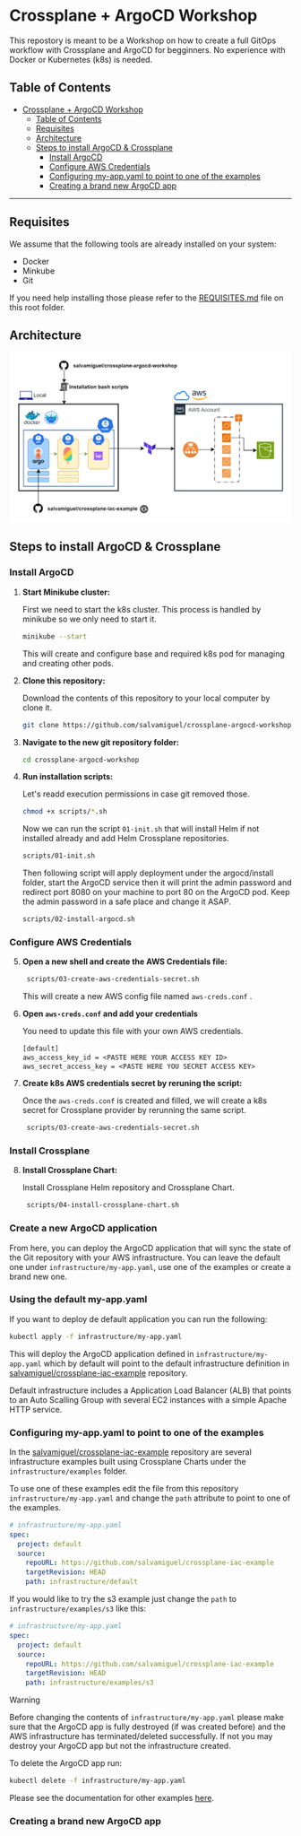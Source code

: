 # Crossplane + ArgoCD Workshop
This repostory is meant to be a Workshop on how to create a full GitOps workflow with Crossplane and ArgoCD for begginners. No experience with Docker or Kubernetes (k8s) is needed. 

## Table of Contents
- [Crossplane + ArgoCD Workshop](#crossplane--argocd-workshop)
  - [Table of Contents](#table-of-contents)
  - [Requisites](#requisites)
  - [Architecture](#architecture)
  - [Steps to install ArgoCD \& Crossplane](#steps-to-install-argocd--crossplane)
    - [Install ArgoCD](#install-argocd)
    - [Configure AWS Credentials](#configure-aws-credentials)
    - [Configuring my-app.yaml to point to one of the examples](#configuring-my-appyaml-to-point-to-one-of-the-examples)
    - [Creating a brand new ArgoCD app](#creating-a-brand-new-argocd-app)

---

## Requisites
We assume that the following tools are already installed on your system:
- Docker
- Minkube
- Git

If you need help installing those please refer to the [REQUISITES.md](REQUISITES.md) file on this root folder.

## Architecture
![AWS Architecture](infrastructure/aws-arquitecture.png)


## Steps to install ArgoCD & Crossplane
### Install ArgoCD
1. **Start Minikube cluster:**

    First we need to start the k8s cluster. This process is handled by minikube so we only need to start it.
   ```bash
   minikube --start
   ```
    This will create and configure base and required k8s pod for managing and creating other pods. 

2. **Clone this repository:**
   
    Download the contents of this repository to your local computer by clone it.
    ```bash
    git clone https://github.com/salvamiguel/crossplane-argocd-workshop
    ````
3. **Navigate to the new git repository folder:**
   ```bash
   cd crossplane-argocd-workshop
   ```
4. **Run installation scripts:**
    
    Let's readd execution permissions in case git removed those.
    ```bash
    chmod +x scripts/*.sh
    ```
    Now we can run the script ``01-init.sh`` that will install Helm if not installed already and add Helm Crossplane repositories.
    ```bash
    scripts/01-init.sh
    ```
    Then following script will apply deployment under the argocd/install folder, start the ArgoCD service then it will print the admin password and redirect port 8080 on your machine to port 80 on the ArgoCD pod. Keep the admin password in a safe place and change it ASAP.
    ```bash
    scripts/02-install-argocd.sh
    ```
### Configure AWS Credentials
5. **Open a new shell and create the AWS Credentials file:**

   ```bash
    scripts/03-create-aws-credentials-secret.sh
    ```
    This will create a new AWS config file named ``aws-creds.conf`` .
6. **Open `aws-creds.conf` and add your credentials**

    You need to update this file with your own AWS credentials.
    ```config
    [default]
    aws_access_key_id = <PASTE HERE YOUR ACCESS KEY ID>
    aws_secret_access_key = <PASTE HERE YOU SECRET ACCESS KEY>
    ```
7. **Create k8s AWS credentials secret by reruning the script:**
    
    Once the ``aws-creds.conf`` is created and filled, we will create a k8s secret for Crossplane provider by rerunning the same script.
   ```bash
    scripts/03-create-aws-credentials-secret.sh
    ```
### Install Crossplane
8. **Install Crossplane Chart:**
    
    Install Crossplane Helm repository and Crossplane Chart.
   ```bash
    scripts/04-install-crossplane-chart.sh 
    ```
### Create a new ArgoCD application

From here, you can deploy the ArgoCD application that will sync the state of the Git repository with your AWS infrastructure. You can leave the default one under `infrastructure/my-app.yaml`, use one of the examples or create a brand new one.

### Using the default my-app.yaml
If you want to deploy de default application you can run the following:
```bash
kubectl apply -f infrastructure/my-app.yaml
```
This will deploy the ArgoCD application defined in ``infrastructure/my-app.yaml`` which by default will point to the default infrastructure definition in [salvamiguel/crossplane-iac-example](https://github.com/salvamiguel/crossplane-iac-example) repository.

Default infrastructure includes a Application Load Balancer (ALB) that points to an Auto Scalling Group with several EC2 instances with a simple Apache HTTP service.
### Configuring my-app.yaml to point to one of the examples
In the [salvamiguel/crossplane-iac-example](https://github.com/salvamiguel/crossplane-iac-example) repository are several infrastructure examples built using Crossplane Charts under the ``infrastructure/examples`` folder. 

To use one of these examples edit the file from this repository ``infrastructure/my-app.yaml`` and change the ``path`` attribute to point to one of the examples.

```yaml
# infrastructure/my-app.yaml
spec:
  project: default
  source:
    repoURL: https://github.com/salvamiguel/crossplane-iac-example
    targetRevision: HEAD
    path: infrastructure/default
```

If you would like to try the s3 example just change the ``path`` to ``infrastructure/examples/s3`` like this:

```yaml
# infrastructure/my-app.yaml
spec:
  project: default
  source:
    repoURL: https://github.com/salvamiguel/crossplane-iac-example
    targetRevision: HEAD
    path: infrastructure/examples/s3
```

> [!WARNING] 
> Before changing the contents of ``infrastructure/my-app.yaml`` please make sure that the ArgoCD app is fully destroyed (if was created before) and the AWS infrastructure has terminated/deleted successfully. If not you may destroy your ArgoCD app but not the infrastructure created.
> 
> To delete the ArgoCD app run: 
> ```bash
> kubectl delete -f infrastructure/my-app.yaml
> ```

Please see the documentation for other examples [here](https://github.com/salvamiguel/crossplane-iac-example/blob/main/README.md).
### Creating a brand new ArgoCD app




